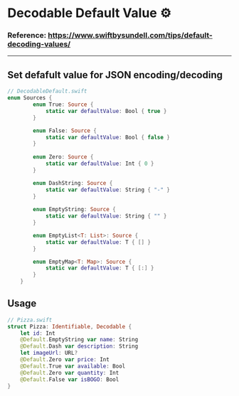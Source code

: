 # Decodable Default Value ⚙️

### Reference: https://www.swiftbysundell.com/tips/default-decoding-values/

----

## Set defafult value for JSON encoding/decoding
``` swift
// DecodableDefault.swift
enum Sources {
        enum True: Source {
            static var defaultValue: Bool { true }
        }

        enum False: Source {
            static var defaultValue: Bool { false }
        }
        
        enum Zero: Source {
            static var defaultValue: Int { 0 }
        }

        enum DashString: Source {
            static var defaultValue: String { "-" }
        }
        
        enum EmptyString: Source {
            static var defaultValue: String { "" }
        }

        enum EmptyList<T: List>: Source {
            static var defaultValue: T { [] }
        }

        enum EmptyMap<T: Map>: Source {
            static var defaultValue: T { [:] }
        }
    }
```

## Usage
```swift
// Pizza.swift
struct Pizza: Identifiable, Decodable {
    let id: Int
    @Default.EmptyString var name: String
    @Default.Dash var description: String
    let imageUrl: URL?
    @Default.Zero var price: Int
    @Default.True var available: Bool
    @Default.Zero var quantity: Int
    @Default.False var isBOGO: Bool
}
```
